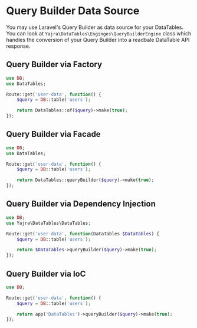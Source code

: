 # Query Builder Data Source

You may use Laravel's Query Builder as data source for your DataTables.
You can look at `Yajra\DataTables\Enginges\QueryBuilderEngine` class which handles the conversion of your Query Builder into a readbale DataTable API response.

<a name="factory"></a>
## Query Builder via Factory

```php
use DB;
use DataTables;

Route::get('user-data', function() {
	$query = DB::table('users');

	return DataTables::of($query)->make(true);
});
```

<a name="facade"></a>
## Query Builder via Facade

```php
use DB;
use DataTables;

Route::get('user-data', function() {
	$query = DB::table('users');

	return DataTables::queryBuilder($query)->make(true);
});
```

<a name="dependency-injection"></a>
## Query Builder via Dependency Injection

```php
use DB;
use Yajra\DataTables\DataTables;

Route::get('user-data', function(DataTables $DataTables) {
	$query = DB::table('users');

	return $DataTables->queryBuilder($query)->make(true);
});
```
<a name="ioc"></a>
## Query Builder via IoC

```php
use DB;

Route::get('user-data', function() {
	$query = DB::table('users');

	return app('DataTables')->queryBuilder($query)->make(true);
});
```
